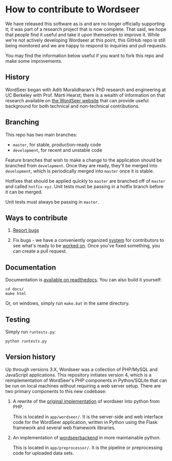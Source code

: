 # How to contribute to Wordseer

We have released this software as is and are no longer officially supporting it; it was part of a research project that is now complete. That said, we hope that people find it useful and take it upon themselves to improve it. While we're not actively developing Wordseer at this point, this GitHub repo is still being monitored and we are happy to respond to inquiries and pull requests.

You may find the information below useful if you want to fork this repo and make some improvements.

## History

WordSeer began with Aditi Muralidharan's PhD research and engineering at UC Berkeley with Prof. Marti Hearst; 
there is a wealth of information on that research available on [the WordSeer website](http://wordseer.berkeley.edu/publications-2/)
that can provide useful background for both technical and non-technical contributions.

## Branching

This repo has two main branches:

- `master`, for stable, production-ready code
- `development`, for recent and unstable code

Feature branches that wish to make a change to the application should be
branched from `development`. Once they are ready, they'll be merged into
`development`, which is periodically merged into `master` once it is stable.

Hotfixes that should be applied quickly to `master` are branched off of `master`
and called `hotfix-xyz`. Unit tests must be passing in a hotfix branch before
it can be merged.

Unit tests must always be passing in `master`.

## Ways to contribute

1. [Report bugs](https://github.com/Wordseer/wordseer/issues/new)

2. Fix bugs - we have a conveniently organized
[system](https://waffle.io/Wordseer/wordseer) for contributors to see
what's ready to be [worked on](https://github.com/Wordseer/wordseer/issues?q=is%3Aopen+is%3Aissue+label%3Aready).
Once you've fixed something, you can create a pull request.

## Documentation
Documentation is
[available on readthedocs](http://wordseer.readthedocs.org). You can also
build it yourself:

	cd docs/
	make html

Or, on windows, simply run `make.bat` in the same directory.

## Testing
Simply run `runtests.py`:

    python runtests.py

## Version history

Up through versions 3.X, Wordseer was a collection of PHP/MySQL and JavaScript 
applications. This repository initiates version 4, which is a reimplementation of WordSeer's
PHP components in Python/SQLite that can be run on local machines without requiring
a web server setup. There are two primary components to this new codebase:

1. A rewrite of the
[original implementation](https://bitbucket.org/silverasm/wordseer/overview)
of wordseer into python from PHP.

    This is located in `app/wordseer/`. It is the server-side and web interface
    code for the WordSeer application, written in Python using the Flask
    framework and several web framework libraries.


2. An implementation of
[wordseerbackend](https://bitbucket.org/silverasm/wordseerbackend/overview) in
more maintainable python.

    This is located in `app/preprocessor/`. It is the pipeline or
    preprocessing code for uploaded data sets.
